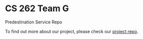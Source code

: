 # CS 262 Team G

Predestination Service Repo

To find out more about our project, please check our [project repo](https://github.com/calvin-cs262-fall2020-teamG/predestination-client).
